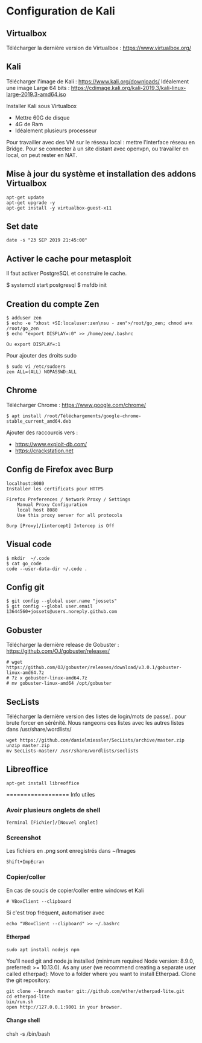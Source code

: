 # Configuration de Kali



## Virtualbox

Télécharger la dernière version de Virtualbox : https://www.virtualbox.org/


## Kali

Télécharger l'image de Kali : https://www.kali.org/downloads/
Idéalement une image Large 64 bits : https://cdimage.kali.org/kali-2019.3/kali-linux-large-2019.3-amd64.iso

Installer Kali sous Virtualbox
- Mettre 60G de disque
- 4G de Ram
- Idéalement plusieurs processeur

Pour travailler avec des VM sur le réseau local : mettre l'interface réseau en Bridge.
Pour se connecter à un site distant avec openvpn, ou travailler en local, on peut rester en NAT.


## Mise à jour du système et installation des addons Virtualbox

    apt-get update
    apt-get upgrade -y
    apt-get install -y virtualbox-guest-x11


## Set date

    date -s "23 SEP 2019 21:45:00"


## Activer le cache pour metasploit

Il faut activer PostgreSQL et construire le cache.

$ systemctl start postgresql
$ msfdb init



## Creation du compte Zen

    $ adduser zen
    $ echo -e "xhost +SI:localuser:zen\nsu - zen">/root/go_zen; chmod a+x /root/go_zen
    $ echo "export DISPLAY=:0" >> /home/zen/.bashrc    
    
    Ou export DISPLAY=:1


Pour ajouter des droits sudo

    $ sudo vi /etc/sudoers
    zen ALL=(ALL) NOPASSWD:ALL



## Chrome

Télécharger Chrome : https://www.google.com/chrome/

    $ apt install /root/Téléchargements/google-chrome-stable_current_amd64.deb

Ajouter des raccourcis vers :

- https://www.exploit-db.com/
- https://crackstation.net


## Config de Firefox avec Burp

    localhost:8080
    Installer les certificats pour HTTPS

    Firefox Preferences / Network Proxy / Settings 
        Manual Proxy Configuration
        local host 8080
        Use this proxy server for all protocols

    Burp [Proxy]/[intercept] Intercep is Off

    

## Visual code

````
$ mkdir  ~/.code
$ cat go_code
code --user-data-dir ~/.code .
````

## Config git

````
$ git config --global user.name "jossets"
$ git config --global user.email 13644560+jossets@users.noreply.github.com                                                                  
````



## Gobuster

Télécharger la dernière release de Gobuster : https://github.com/OJ/gobuster/releases/

    # wget https://github.com/OJ/gobuster/releases/download/v3.0.1/gobuster-linux-amd64.7z
    # 7z x gobuster-linux-amd64.7z 
    # mv gobuster-linux-amd64 /opt/gobuster

## SecLists

Télécharger la dernière version des listes de login/mots de passe/.. pour brute forcer en sérénité.
Nous rangeons ces listes avec les autres listes dans /usr/share/wordlists/

    wget https://github.com/danielmiessler/SecLists/archive/master.zip
    unzip master.zip 
    mv SecLists-master/ /usr/share/wordlists/seclists


## Libreoffice

    apt-get install libreoffice




================== Info utiles

### Avoir plusieurs onglets de shell

    Terminal [Fichier]/[Nouvel onglet]


### Screenshot

Les fichiers en .png sont enregistrés dans ~/Images

    Shift+ImpEcran
    



### Copier/coller

En cas de soucis de copier/coller entre windows et Kali

    # VBoxClient --clipboard

Si c'est trop fréquent, automatiser avec 

    echo "VBoxClient --clipboard" >> ~/.bashrc
    
    
#### Etherpad
````
sudo apt install nodejs npm
````
You'll need git and node.js installed (minimum required Node version: 8.9.0, preferred: >= 10.13.0).
As any user (we recommend creating a separate user called etherpad):
Move to a folder where you want to install Etherpad. Clone the git repository: 
````
git clone --branch master git://github.com/ether/etherpad-lite.git
cd etherpad-lite
bin/run.sh
open http://127.0.0.1:9001 in your browser.
````

#### Change shell 

chsh -s /bin/bash


